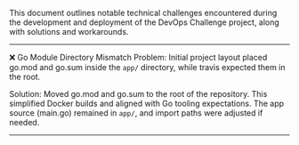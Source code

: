 This document outlines notable technical challenges encountered during the development and deployment of the DevOps Challenge project, along with solutions and workarounds.

---

❌ Go Module Directory Mismatch
Problem:
Initial project layout placed go.mod and go.sum inside the `app/` directory, while travis expected them in the root.

Solution:
Moved go.mod and go.sum to the root of the repository. This simplified Docker builds and aligned with Go tooling expectations. The app source (main.go) remained in `app/`, and import paths were adjusted if needed.

---
